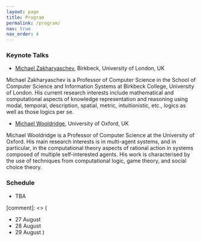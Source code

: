 ```yaml
---
layout: page
title: Program
permalink: /program/
nav: true
nav_order: 4
---
```


### Keynote Talks

- [Michael Zakharyaschev](https://titan.dcs.bbk.ac.uk/~michael/), Birkbeck, University of London, UK

Michael Zakharyaschev is a Professor of Computer Science in the School of Computer Science and Information Systems at Birkbeck College, University of London. His current research interests include mathematical and computational aspects of knowledge representation and reasoning using modal, temporal, description, spatial, metric, intuitionistic, etc., logics as well as those logics per se.
  
- [Michael Wooldridge](https://www.cs.ox.ac.uk/people/michael.wooldridge/), University of Oxford, UK

Michael Wooldridge is a Professor of Computer Science at the University of Oxford. His main research interests is in multi-agent systems, and in particular, in the computational theory aspects of rational action in systems composed of multiple self-interested agents. His work is characterised by the use of techniques from computational logic, game theory, and social choice theory.

### Schedule

- TBA

[comment]: <> (
- 27 August
- 28 August
- 29 August
)
